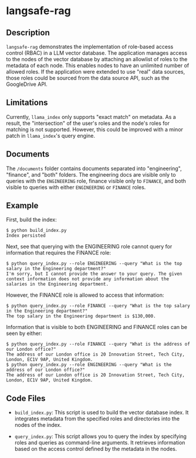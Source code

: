# langsafe-rag

## Description
`langsafe-rag` demonstrates the implementation of role-based access control (RBAC) in a LLM vector database. The application manages access to the nodes of the vector database by attaching an allowlist of roles to the metadata of each node. This enables nodes to have an unlimited number of allowed roles. If the application were extended to use "real" data sources, those roles could be sourced from the data source API, such as the GoogleDrive API.

## Limitations

Currently, `llama_index` only supports "exact match" on metadata. As a result, the "intersection" of the user's roles and the node's roles for matching is not supported. However, this could be improved with a minor patch in `llama_index`'s query engine.

## Documents

The `/documents` folder contains documents separated into "engineering", "finance", and "both" folders. The engineering docs are visible only to queries with the `ENGINEERING` role, finance visible only to `FINANCE`, and both visible to queries with either `ENGINEERING` or `FINANCE` roles.

## Example

First, build the index:
```
$ python build_index.py
Index persisted
```
Next, see that querying with the ENGINEERING role cannot query for information that requires the FINANCE role:
```
$ python query_index.py --role ENGINEERING --query "What is the top salary in the Engineering department?"
I'm sorry, but I cannot provide the answer to your query. The given context information does not provide any information about the salaries in the Engineering department.
```
However, the FINANCE role is allowed to access that information:
```
$ python query_index.py --role FINANCE --query "What is the top salary in the Engineering department?"
The top salary in the Engineering department is $130,000.
```
Information that is visible to both ENGINEERING and FINANCE roles can be seen by either:
```
$ python query_index.py --role FINANCE --query "What is the address of our London office?"
The address of our London office is 20 Innovation Street, Tech City, London, EC1V 9AP, United Kingdom.
$ python query_index.py --role ENGINEERING --query "What is the address of our London office?"
The address of our London office is 20 Innovation Street, Tech City, London, EC1V 9AP, United Kingdom.
```

## Code Files

- `build_index.py`: This script is used to build the vector database index. It integrates metadata from the specified roles and directories into the nodes of the index.

- `query_index.py`: This script allows you to query the index by specifying roles and queries as command-line arguments. It retrieves information based on the access control defined by the metadata in the nodes.
